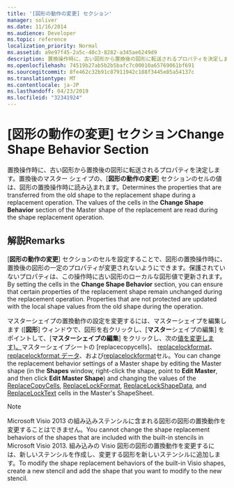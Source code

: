 ```yaml
---
title: '[図形の動作の変更] セクション'
manager: soliver
ms.date: 11/16/2014
ms.audience: Developer
ms.topic: reference
localization_priority: Normal
ms.assetid: a9e97f45-2a5c-40c3-8282-a345ae6249d9
description: 置換操作時に、古い図形から置換後の図形に転送されるプロパティを決定します。 置換後のマスター シェイプの、[図形の動作の変更] セクションのセルの値は、図形の置換操作時に読み込まれます。
ms.openlocfilehash: 74519b27ab5b2b5bafc7c00010a65769061bf691
ms.sourcegitcommit: 8fe462c32b91c87911942c188f3445e85a54137c
ms.translationtype: MT
ms.contentlocale: ja-JP
ms.lasthandoff: 04/23/2019
ms.locfileid: "32341924"
---
```

# <a name="change-shape-behavior-section"></a><span data-ttu-id="8c3d7-104">[図形の動作の変更] セクション</span><span class="sxs-lookup"><span data-stu-id="8c3d7-104">Change Shape Behavior Section</span></span>

<span data-ttu-id="8c3d7-p102">置換操作時に、古い図形から置換後の図形に転送されるプロパティを決定します。置換後のマスター シェイプの、[**図形の動作の変更**] セクションのセルの値は、図形の置換操作時に読み込まれます。</span><span class="sxs-lookup"><span data-stu-id="8c3d7-p102">Determines the properties that are transferred from the old shape to the replacement shape during a replacement operation. The values of the cells in the **Change Shape Behavior** section of the Master shape of the replacement are read during the shape replacement operation.</span></span> 
  
## <a name="remarks"></a><span data-ttu-id="8c3d7-107">解説</span><span class="sxs-lookup"><span data-stu-id="8c3d7-107">Remarks</span></span>

<span data-ttu-id="8c3d7-p103">[**図形の動作の変更**] セクションのセルを設定することで、図形の置換操作時に、置換後の図形の一定のプロパティが変更されないようにできます。保護されていないプロパティは、この操作時に古い図形のローカルな図形値で更新されます。</span><span class="sxs-lookup"><span data-stu-id="8c3d7-p103">By setting the cells in the **Change Shape Behavior** section, you can ensure that certain properties of the replacement shape remain unchanged during the replacement operation. Properties that are not protected are updated with the local shape values from the old shape during the operation.</span></span> 
  
<span data-ttu-id="8c3d7-110">マスターシェイプの置換動作の設定を変更するには、マスターシェイプを編集します ([**図形**] ウィンドウで、図形を右クリックし、[**マスター**シェイプの編集] をポイントして、[**マスターシェイプの編集**] をクリックし、次の[値を変更します)。](replacecopycells-cell-change-shape-behavior-section.md)マスターシェイプシートの [replacecopycells]、 [replacelockformat](replacelockformat-cell-change-shape-behavior-section.md)、 [replacelockformat データ](replacelockshapedata-cell-change-shape-behavior-section.md)、および[replacelockformat](replacelocktext-cell-change-shape-behavior-section.md)セル。</span><span class="sxs-lookup"><span data-stu-id="8c3d7-110">You can change the replacement behavior settings of a Master shape by editing the Master shape (in the **Shapes** window, right-click the shape, point to **Edit Master**, and then click **Edit Master Shape**) and changing the values of the [ReplaceCopyCells](replacecopycells-cell-change-shape-behavior-section.md), [ReplaceLockFormat](replacelockformat-cell-change-shape-behavior-section.md), [ReplaceLockShapeData](replacelockshapedata-cell-change-shape-behavior-section.md), and [ReplaceLockText](replacelocktext-cell-change-shape-behavior-section.md) cells in the Master's ShapeSheet.</span></span> 
  
> [!NOTE]
> <span data-ttu-id="8c3d7-111">Microsoft Visio 2013 の組み込みステンシルに含まれる図形の図形の置換動作を変更することはできません。</span><span class="sxs-lookup"><span data-stu-id="8c3d7-111">You cannot change the shape replacement behaviors of the shapes that are included with the built-in stencils in Microsoft Visio 2013.</span></span> <span data-ttu-id="8c3d7-112">組み込みの Visio 図形の図形の置換動作を変更するには、新しいステンシルを作成し、変更する図形を新しいステンシルに追加します。</span><span class="sxs-lookup"><span data-stu-id="8c3d7-112">To modify the shape replacement behaviors of the built-in Visio shapes, create a new stencil and add the shape that you want to modify to the new stencil.</span></span> 
  

